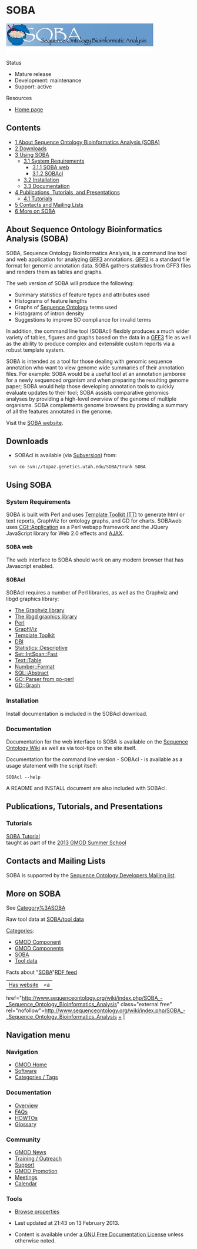 



<span id="top"></span>




# <span dir="auto">SOBA</span>









  


<img
src="https://raw.githubusercontent.com/GMOD/gmod.github.io/main/mediawiki/images/thumb/b/b6/SOBA_Header.jpg/400px-SOBA_Header.jpg"
srcset="https://raw.githubusercontent.com/GMOD/gmod.github.io/main/mediawiki/images/thumb/b/b6/SOBA_Header.jpg/600px-SOBA_Header.jpg 1.5x, https://raw.githubusercontent.com/GMOD/gmod.github.io/main/mediawiki/images/thumb/b/b6/SOBA_Header.jpg/800px-SOBA_Header.jpg 2x"
width="400" height="81" alt="SOBA logo" />



Status



- Mature release
- Development: maintenance
- Support: active



Resources



- <a
  href="http://www.sequenceontology.org/wiki/index.php/SOBA_-_Sequence_Ontology_Bioinformatics_Analysis"
  class="external text" rel="nofollow">Home page</a>

  

  




## Contents



- [<span class="tocnumber">1</span> <span class="toctext">About Sequence
  Ontology Bioinformatics Analysis
  (SOBA)</span>](#About_Sequence_Ontology_Bioinformatics_Analysis_.28SOBA.29)
- [<span class="tocnumber">2</span>
  <span class="toctext">Downloads</span>](#Downloads)
- [<span class="tocnumber">3</span> <span class="toctext">Using
  SOBA</span>](#Using_SOBA)
  - [<span class="tocnumber">3.1</span> <span class="toctext">System
    Requirements</span>](#System_Requirements)
    - [<span class="tocnumber">3.1.1</span> <span class="toctext">SOBA
      web</span>](#SOBA_web)
    - [<span class="tocnumber">3.1.2</span>
      <span class="toctext">SOBAcl</span>](#SOBAcl)
  - [<span class="tocnumber">3.2</span>
    <span class="toctext">Installation</span>](#Installation)
  - [<span class="tocnumber">3.3</span>
    <span class="toctext">Documentation</span>](#Documentation)
- [<span class="tocnumber">4</span> <span class="toctext">Publications,
  Tutorials, and
  Presentations</span>](#Publications.2C_Tutorials.2C_and_Presentations)
  - [<span class="tocnumber">4.1</span>
    <span class="toctext">Tutorials</span>](#Tutorials)
- [<span class="tocnumber">5</span> <span class="toctext">Contacts and
  Mailing Lists</span>](#Contacts_and_Mailing_Lists)
- [<span class="tocnumber">6</span> <span class="toctext">More on
  SOBA</span>](#More_on_SOBA)



## <span id="About_Sequence_Ontology_Bioinformatics_Analysis_.28SOBA.29" class="mw-headline">About Sequence Ontology Bioinformatics Analysis (SOBA)</span>

SOBA, Sequence Ontology Bioinformatics Analysis, is a command line tool
and web application for analyzing [GFF3](GFF3 "GFF3") annotations.
[GFF3](GFF3 "GFF3") is a standard file format for genomic annotation
data. SOBA gathers statistics from GFF3 files and renders them as tables
and graphs.

The web version of SOBA will produce the following:

- Summary statistics of feature types and attributes used
- Histograms of feature lengths
- Graphs of
  <a href="http://www.sequenceontology.org" class="external text"
  rel="nofollow">Sequence Ontology</a> terms used
- Histograms of intron density
- Suggestions to improve SO compliance for invalid terms

In addition, the command line tool (SOBAcl) flexibly produces a much
wider variety of tables, figures and graphs based on the data in a
[GFF3](GFF3 "GFF3") file as well as the ability to produce complex and
extensible custom reports via a robust template system.

SOBA is intended as a tool for those dealing with genomic sequence
annotation who want to view genome wide summaries of their annotation
files. For example: SOBA would be a useful tool at an annotation
jamboree for a newly sequenced organism and when preparing the resulting
genome paper; SOBA would help those developing annotation tools to
quickly evaluate updates to their tool; SOBA assists comparative
genomics analyses by providing a high-level overview of the genome of
multiple organisms. SOBA complements genome browsers by providing a
summary of all the features annotated in the genome.  
  
Visit the <a
href="http://www.sequenceontology.org/wiki/index.php/SOBA_-_Sequence_Ontology_Bioinformatics_Analysis"
class="external text" rel="nofollow">SOBA website</a>.

  

## <span id="Downloads" class="mw-headline">Downloads</span>

- SOBAcl is available (via
  <a href="http://subversion.apache.org/" class="external text"
  rel="nofollow">Subversion</a>) from:

<!-- -->

     svn co svn://topaz.genetics.utah.edu/SOBA/trunk SOBA

  

  

## <span id="Using_SOBA" class="mw-headline">Using SOBA</span>

### <span id="System_Requirements" class="mw-headline">System Requirements</span>

SOBA is built with Perl and uses
<a href="http://template-toolkit.org/" class="external text"
rel="nofollow">Template Toolkit (TT)</a> to generate html or text
reports, GraphViz for ontology graphs, and GD for charts. SOBAweb uses
<a href="http://search.cpan.org/perldoc?CGI::Application"
class="external text" rel="nofollow">CGI::Application</a> as a Perl
webapp framework and the JQuery JavaScript library for Web 2.0 effects
and [AJAX](Glossary#AJAX "Glossary").

#### <span id="SOBA_web" class="mw-headline">SOBA web</span>

The web interface to SOBA should work on any modern browser that has
Javascript enabled.

#### <span id="SOBAcl" class="mw-headline">SOBAcl</span>

SOBAcl requires a number of Perl libraries, as well as the Graphviz and
libgd graphics library:

- <a href="http://www.graphviz.org/" class="external text"
  rel="nofollow">The Graphviz library</a>
- <a href="http://www.libgd.org/Main_Page" class="external text"
  rel="nofollow">The libgd graphics library</a>
- <a href="http://www.perl.org/" class="external text"
  rel="nofollow">Perl</a>
- <a href="http://search.cpan.org/dist/GraphViz/" class="external text"
  rel="nofollow">GraphViz</a>
- <a href="http://search.cpan.org/dist/Template-Toolkit/"
  class="external text" rel="nofollow">Template Toolkit</a>
- <a href="http://search.cpan.org/dist/DBI/" class="external text"
  rel="nofollow">DBI</a>
- <a href="http://search.cpan.org/dist/Statistics-Descriptive/"
  class="external text" rel="nofollow">Statistics::Descriptive</a>
- <a href="http://search.cpan.org/dist/Set-IntSpan-Fast-XS/"
  class="external text" rel="nofollow">Set::IntSpan::Fast</a>
- <a href="http://search.cpan.org/dist/Text-Table/" class="external text"
  rel="nofollow">Text::Table</a>
- <a href="http://search.cpan.org/dist/Number-Format/"
  class="external text" rel="nofollow">Number::Format</a>
- <a href="http://search.cpan.org/dist/SQL-Abstract/"
  class="external text" rel="nofollow">SQL::Abstract</a>
- <a href="http://search.cpan.org/dist/go-perl/" class="external text"
  rel="nofollow">GO::Parser from go-perl</a>
- <a href="http://search.cpan.org/dist/GDGraph/" class="external text"
  rel="nofollow">GD::Graph</a>

### <span id="Installation" class="mw-headline">Installation</span>

Install documentation is included in the SOBAcl download.

### <span id="Documentation" class="mw-headline">Documentation</span>

Documentation for the web interface to SOBA is available on the <a
href="http://www.sequenceontology.org/wiki/index.php/SOBA_-_Sequence_Ontology_Bioinformatics_Analysis"
class="external text" rel="nofollow">Sequence Ontology Wiki</a> as well
as via tool-tips on the site itself.

Documentation for the command line version - SOBAcl - is available as a
usage statement with the script itself:

    SOBAcl --help

A README and INSTALL document are also included with SOBAcl.

## <span id="Publications.2C_Tutorials.2C_and_Presentations" class="mw-headline">Publications, Tutorials, and Presentations</span>

### <span id="Tutorials" class="mw-headline">Tutorials</span>

<a href="SOBA_Tutorial" class="mw-redirect" title="SOBA Tutorial">SOBA
Tutorial</a>  
taught as part of the [2013 GMOD Summer
School](2013_GMOD_Summer_School "2013 GMOD Summer School")

  

## <span id="Contacts_and_Mailing_Lists" class="mw-headline">Contacts and Mailing Lists</span>

SOBA is supported by the
<a href="https://lists.sourceforge.net/lists/listinfo/song-devel"
class="external text" rel="nofollow">Sequence Ontology Developers
Mailing list</a>.

  

  

  

## <span id="More_on_SOBA" class="mw-headline">More on SOBA</span>

See [Category%3ASOBA](Category%3ASOBA "Category%3ASOBA")

  

  

  
Raw tool data at [SOBA/tool data](SOBA/tool_data "SOBA/tool data")




[Categories](Special%3ACategories "Special%3ACategories"):

- [GMOD Component](Category%3AGMOD_Component "Category%3AGMOD Component")
- [GMOD Components](Category%3AGMOD_Components "Category%3AGMOD Components")
- [SOBA](Category%3ASOBA "Category%3ASOBA")
- [Tool data](Category%3ATool_data "Category%3ATool data")



<span class="smwfactboxhead">Facts about
"<span class="swmfactboxheadbrowse">[SOBA](Special%3ABrowse/SOBA "Special%3ABrowse/SOBA")</span>"</span><span class="smwrdflink"><span class="rdflink">[RDF
feed](http://gmod.org/wiki/Special:ExportRDF/SOBA "Special:ExportRDF/SOBA")</span></span>

|  |  |
|----|----|
| [Has website](Property%3AHas_website "Property:Has website") | <a
href="http://www.sequenceontology.org/wiki/index.php/SOBA_-_Sequence_Ontology_Bioinformatics_Analysis"
class="external free"
rel="nofollow">http://www.sequenceontology.org/wiki/index.php/SOBA_-_Sequence_Ontology_Bioinformatics_Analysis</a> <span class="smwsearch">[+](Special%3ASearchByProperty/Has-20website/http%3A-2F-2Fwww.sequenceontology.org-2Fwiki-2Findex.php-2FSOBA_-2D_Sequence_Ontology_Bioinformatics_Analysis "Special%3ASearchByProperty/Has-20website/http:-2F-2Fwww.sequenceontology.org-2Fwiki-2Findex.php-2FSOBA -2D Sequence Ontology Bioinformatics Analysis")</span> |






## Navigation menu









### Navigation



- <span id="n-GMOD-Home">[GMOD Home](Main_Page)</span>
- <span id="n-Software">[Software](GMOD_Components)</span>
- <span id="n-Categories-.2F-Tags">[Categories /
  Tags](Categories)</span>




### Documentation



- <span id="n-Overview">[Overview](Overview)</span>
- <span id="n-FAQs">[FAQs](Category%3AFAQ)</span>
- <span id="n-HOWTOs">[HOWTOs](Category%3AHOWTO)</span>
- <span id="n-Glossary">[Glossary](Glossary)</span>




### Community



- <span id="n-GMOD-News">[GMOD News](GMOD_News)</span>
- <span id="n-Training-.2F-Outreach">[Training /
  Outreach](Training_and_Outreach)</span>
- <span id="n-Support">[Support](Support)</span>
- <span id="n-GMOD-Promotion">[GMOD Promotion](GMOD_Promotion)</span>
- <span id="n-Meetings">[Meetings](Meetings)</span>
- <span id="n-Calendar">[Calendar](Calendar)</span>




### Tools

- <span id="t-smwbrowselink"><a href="Special%3ABrowse/SOBA" rel="smw-browse">Browse properties</a></span>



- <span id="footer-info-lastmod">Last updated at 21:43 on 13 February
  2013.</span>
<!-- - <span id="footer-info-viewcount">93,231 page views.</span> -->
- <span id="footer-info-copyright">Content is available under
  <a href="http://www.gnu.org/licenses/fdl-1.3.html" class="external"
  rel="nofollow">a GNU Free Documentation License</a> unless otherwise
  noted.</span>

<!-- -->



<!-- -->




